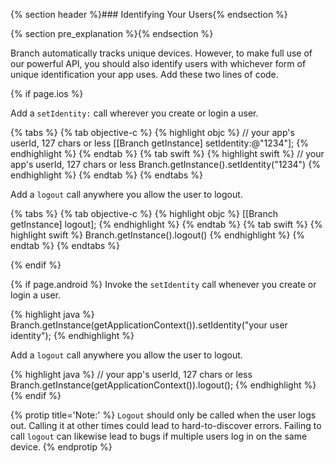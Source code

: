{% section header %}### Identifying Your Users{% endsection %}


{% section pre_explanation %}{% endsection %}

Branch automatically tracks unique devices. However, to make full use of our powerful API, you should also identify users with whichever form of unique identification your app uses. Add these two lines of code.

{% if page.ios %}

Add a `setIdentity:` call wherever you create or login a user.

{% tabs %}
{% tab objective-c %}
{% highlight objc %}
// your app's userId, 127 chars or less
[[Branch getInstance] setIdentity:@"1234"];
{% endhighlight %}
{% endtab %}
{% tab swift %}
{% highlight swift %}
// your app's userId, 127 chars or less
Branch.getInstance().setIdentity("1234")
{% endhighlight %}
{% endtab %}
{% endtabs %}


Add a `logout` call anywhere you allow the user to logout. 

{% tabs %}
{% tab objective-c %}
{% highlight objc %}
[[Branch getInstance] logout];
{% endhighlight %}
{% endtab %}
{% tab swift %}
{% highlight swift %}
Branch.getInstance().logout()
{% endhighlight %}
{% endtab %}
{% endtabs %}

{% endif %}
<!--- iOS identify and logout -->

{% if page.android %}
Invoke the `setIdentity` call whenever you create or login a user.

{% highlight java %}
Branch.getInstance(getApplicationContext()).setIdentity("your user identity");
{% endhighlight %}


Add a `logout` call anywhere you allow the user to logout. 

{% highlight java %}
// your app's userId, 127 chars or less
Branch.getInstance(getApplicationContext()).logout();
{% endhighlight %}
{% endif %}
<!--- Android identify and logout -->

{% protip title='Note:'  %}
`Logout` should only be called when the user logs out. Calling it at other times could lead to hard-to-discover errors. Failing to call `logout` can likewise lead to bugs if multiple users log in on the same device.
{% endprotip %}

